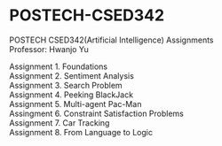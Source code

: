 # POSTECH-CSED342
POSTECH CSED342(Artificial Intelligence) Assignments  
Professor: Hwanjo Yu  
  
Assignment 1. Foundations  
Assignment 2. Sentiment Analysis  
Assignment 3. Search Problem  
Assignment 4. Peeking BlackJack  
Assignment 5. Multi-agent Pac-Man  
Assingment 6. Constraint Satisfaction Problems  
Assignment 7. Car Tracking  
Assignment 8. From Language to Logic  
